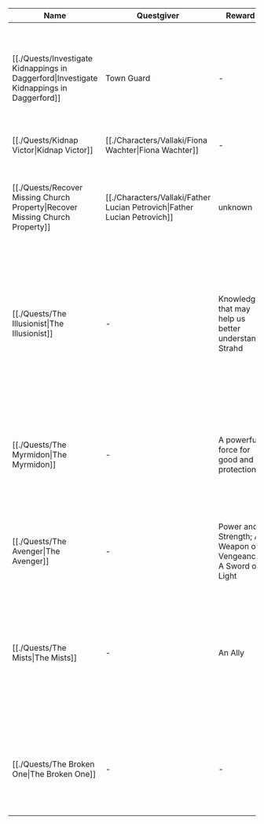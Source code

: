 | Name                                                                                       | Questgiver                                                                 | Reward                                                      | Location                                           | Description                                                                                                                                                                                          |
| ------------------------------------------------------------------------------------------ | -------------------------------------------------------------------------- | ----------------------------------------------------------- | -------------------------------------------------- | ---------------------------------------------------------------------------------------------------------------------------------------------------------------------------------------------------- |
| [[./Quests/Investigate Kidnappings in Daggerford\|Investigate Kidnappings in Daggerford]] | Town Guard                                                                 | \-                                                          | [[./Locations/Daggerford/index\|Daggerford]] | Several children of Daggerford have been kidnapped in the middle of the night. The townspeople believe this to possibly be the work of werewolves.                                                   |
| [[./Quests/Kidnap Victor\|Kidnap Victor]]                                                 | [[./Characters/Vallaki/Fiona Wachter\|Fiona Wachter]]                     | \-                                                          | [[./Locations/Vallaki/index\|Vallaki]]          | Bring [[Victor|Victor]] to [[Fiona Wachter|Fiona Wachter]], preferably alive                                                                                                                                              |
| [[./Quests/Recover Missing Church Property\|Recover Missing Church Property]]             | [[./Characters/Vallaki/Father Lucian Petrovich\|Father Lucian Petrovich]] | unknown                                                     | [[./Locations/Vallaki/index\|Vallaki]]          | Something has come up missing from the church, something pretty important. The [[Father Lucian Petrovich\|priest]] has asked the party to look for it.                                               |
| [[./Quests/The Illusionist\|The Illusionist]]                                             | \-                                                                         | Knowledge that may help us better understand Strahd         | \-                                                 | This card tells of history. Knowledge of the ancient will help you better understand your enemy……A man is not what he seems. He comes here in a carnival wagon. Therein lies what you seek.          |
| [[./Quests/The Myrmidon\|The Myrmidon]]                                                   | \-                                                                         | A powerful force for good and protection                    | \-                                                 | This card tells of a powerful force for good and protection, a holy symbol of great hope…… Look for a den of wolves in the hills overlooking  a mountain lake. The treasure belongs to Mother Night. |
| [[./Quests/The Avenger\|The Avenger]]                                                     | \-                                                                         | Power and Strength; A Weapon of Vengeance; A Sword of Light | \-                                                 | The treasure lies in a dragon’s house, in hands once clean and now corrupted.                                                                                                                        |
| [[./Quests/The Mists\|The Mists]]                                                         | \-                                                                         | An Ally                                                     | \-                                                 |  There is a Vistana who wanders this land alone searching for her mentor. She does not stay in one place long, but you should be able to seek her out at St. Markovia's abbey, near the mists.       |
| [[./Quests/The Broken One\|The Broken One]]                                               | \-                                                                         | \-                                                          | \-                                                 | Your enemy is a creature of darkness, whose powers are beyond mortality. He haunts the tomb of the man he envied above all.                                                                          |


